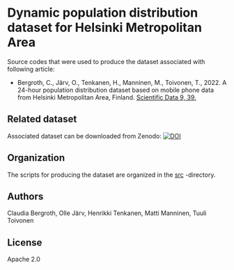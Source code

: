 # Dynamic population distribution dataset for Helsinki Metropolitan Area  

Source codes that were used to produce the dataset associated with following article: 

- Bergroth, C., Järv, O., Tenkanen, H., Manninen, M., Toivonen, T., 2022. A 24-hour population distribution dataset based on mobile phone data from Helsinki Metropolitan Area, Finland. [Scientific Data 9, 39.](https://www.nature.com/articles/s41597-021-01113-4)  

## Related dataset 

Associated dataset can be downloaded from Zenodo: 
[![DOI](https://zenodo.org/badge/DOI/10.5281/zenodo.4726996.svg)](https://doi.org/10.5281/zenodo.4726996)

## Organization

The scripts for producing the dataset are organized in the [src](src) -directory.

## Authors

Claudia Bergroth, Olle Järv, Henrikki Tenkanen, Matti Manninen, Tuuli Toivonen

## License

Apache 2.0
